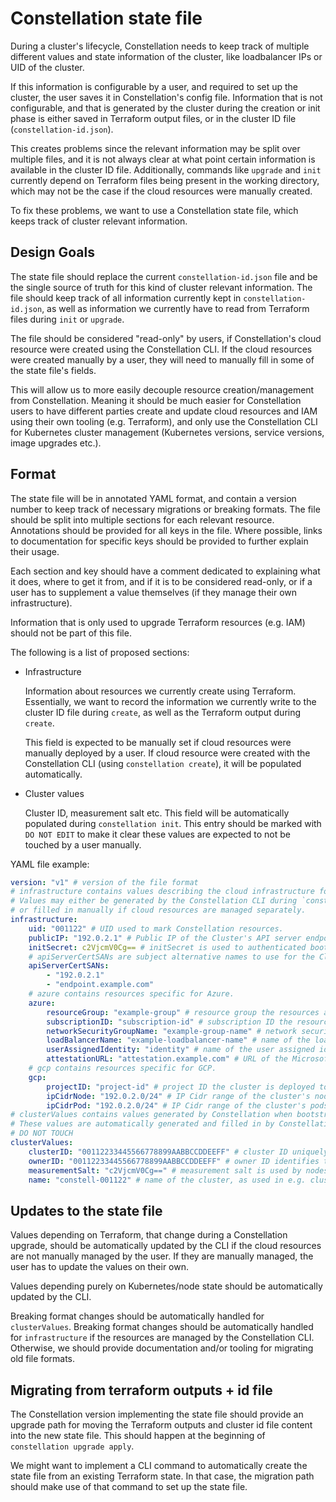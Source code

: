 # Constellation state file

During a cluster's lifecycle, Constellation needs to keep track of multiple different values and state information of the cluster,
like loadbalancer IPs or UID of the cluster.

If this information is configurable by a user, and required to set up the cluster, the user saves it in Constellation's config file.
Information that is not configurable, and that is generated by the cluster during the creation or init phase is either saved in Terraform output files,
or in the cluster ID file (`constellation-id.json`).

This creates problems since the relevant information may be split over multiple files, and it is not always clear at what point certain information is available in the cluster ID file.
Additionally, commands like `upgrade` and `init` currently depend on Terraform files being present in the working directory,
which may not be the case if the cloud resources were manually created.

To fix these problems, we want to use a Constellation state file, which keeps track of cluster relevant information.

## Design Goals

The state file should replace the current `constellation-id.json` file and be the single source of truth for this kind of cluster relevant information.
The file should keep track of all information currently kept in `constellation-id.json`, as well as information we currently have to read from Terraform files
during `init` or `upgrade`.

The file should be considered "read-only" by users, if Constellation's cloud resource were created using the Constellation CLI.
If the cloud resources were created manually by a user, they will need to manually fill in some of the state file's fields.

This will allow us to more easily decouple resource creation/management from Constellation.
Meaning it should be much easier for Constellation users to have different parties create and update cloud resources and IAM using their own tooling (e.g. Terraform),
and only use the Constellation CLI for Kubernetes cluster management (Kubernetes versions, service versions, image upgrades etc.).

## Format

The state file will be in annotated YAML format, and contain a version number to keep track of necessary migrations or breaking formats.
The file should be split into multiple sections for each relevant resource.
Annotations should be provided for all keys in the file.
Where possible, links to documentation for specific keys should be provided to further explain their usage.

Each section and key should have a comment dedicated to explaining what it does, where to get it from, and if it is to be considered read-only,
or if a user has to supplement a value themselves (if they manage their own infrastructure).

Information that is only used to upgrade Terraform resources (e.g. IAM) should not be part of this file.

The following is a list of proposed sections:

* Infrastructure

    Information about resources we currently create using Terraform.
    Essentially, we want to record the information we currently write to the cluster ID file during `create`,
    as well as the Terraform output during `create`.

    This field is expected to be manually set if cloud resources were manually deployed by a user.
    If cloud resource were created with the Constellation CLI (using `constellation create`),
    it will be populated automatically.

* Cluster values

    Cluster ID, measurement salt etc.
    This field will be automatically populated during `constellation init`.
    This entry should be marked with `DO NOT EDIT` to make it clear these values are expected to not be touched by a user manually.

YAML file example:

```yaml
version: "v1" # version of the file format
# infrastructure contains values describing the cloud infrastructure for Constellation.
# Values may either be generated by the Constellation CLI during `constellation create`,
# or filled in manually if cloud resources are managed separately.
infrastructure:
    uid: "001122" # UID used to mark Constellation resources.
    publicIP: "192.0.2.1" # Public IP of the Cluster's API server endpoint.
    initSecret: c2VjcmV0Cg== # initSecret is used to authenticated bootstrapping requests.
    # apiServerCertSANs are subject alternative names to use for the Cluster's API Server.
    apiServerCertSANs:
        - "192.0.2.1"
        - "endpoint.example.com"
    # azure contains resources specific for Azure.
    azure:
        resourceGroup: "example-group" # resource group the resources are deployed to.
        subscriptionID: "subscription-id" # subscription ID the resources are deployed to.
        networkSecurityGroupName: "example-group-name" # network security group name of the cluster.
        loadBalancerName: "example-loadbalancer-name" # name of the loadbalancer in Azure.
        userAssignedIdentity: "identity" # name of the user assigned identity to use for the cluster.
        attestationURL: "attestation.example.com" # URL of the Microsoft Azure Attestation Service (MAA) to use for attestation validation.
    # gcp contains resources specific for GCP.
    gcp:
        projectID: "project-id" # project ID the cluster is deployed to.
        ipCidrNode: "192.0.2.0/24" # IP Cidr range of the cluster's nodes.
        ipCidrPod: "192.0.2.0/24" # IP Cidr range of the cluster's pods.
# clusterValues contains values generated by Constellation when bootstrapping the cluster.
# These values are automatically generated and filled in by Constellation.
# DO NOT TOUCH
clusterValues:
    clusterID: "00112233445566778899AABBCCDDEEFF" # cluster ID uniquely identifies this Constellation cluster.
    ownerID: "00112233445566778899AABBCCDDEEFF" # owner ID identifies this cluster as belonging to owner.
    measurementSalt: "c2VjcmV0Cg==" # measurement salt is used by nodes to derive their cluster ID.
    name: "constell-001122" # name of the cluster, as used in e.g. cluster resource naming.
```

## Updates to the state file

Values depending on Terraform, that change during a Constellation upgrade, should be automatically updated by the CLI if the cloud resources are not manually managed by the user.
If they are manually managed, the user has to update the values on their own.

Values depending purely on Kubernetes/node state should be automatically updated by the CLI.

Breaking format changes should be automatically handled for `clusterValues`.
Breaking format changes should be automatically handled for `infrastructure` if the resources are managed by the Constellation CLI.
Otherwise, we should provide documentation and/or tooling for migrating old file formats.

## Migrating from terraform outputs + id file

The Constellation version implementing the state file should provide an upgrade path for moving the Terraform outputs and cluster id file content into the new state file.
This should happen at the beginning of `constellation upgrade apply`.

We might want to implement a CLI command to automatically create the state file from an existing Terraform state.
In that case, the migration path should make use of that command to set up the state file.
